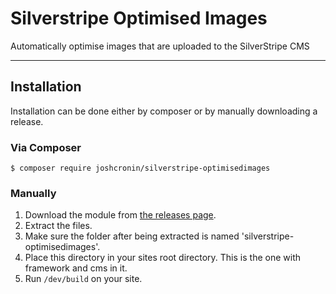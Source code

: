 # Silverstripe Optimised Images
Automatically optimise images that are uploaded to the SilverStripe CMS

----
## Installation
Installation can be done either by composer or by manually downloading a release.

### Via Composer
`$ composer require joshcronin/silverstripe-optimisedimages`

### Manually
 1.  Download the module from [the releases page](https://github.com/joshcronin/silverstripe-optimisedimages/releases).
 2.  Extract the files.
 3.  Make sure the folder after being extracted is named 'silverstripe-optimisedimages'.
 4.  Place this directory in your sites root directory. This is the one with framework and cms in it.
 5.  Run `/dev/build` on your site.